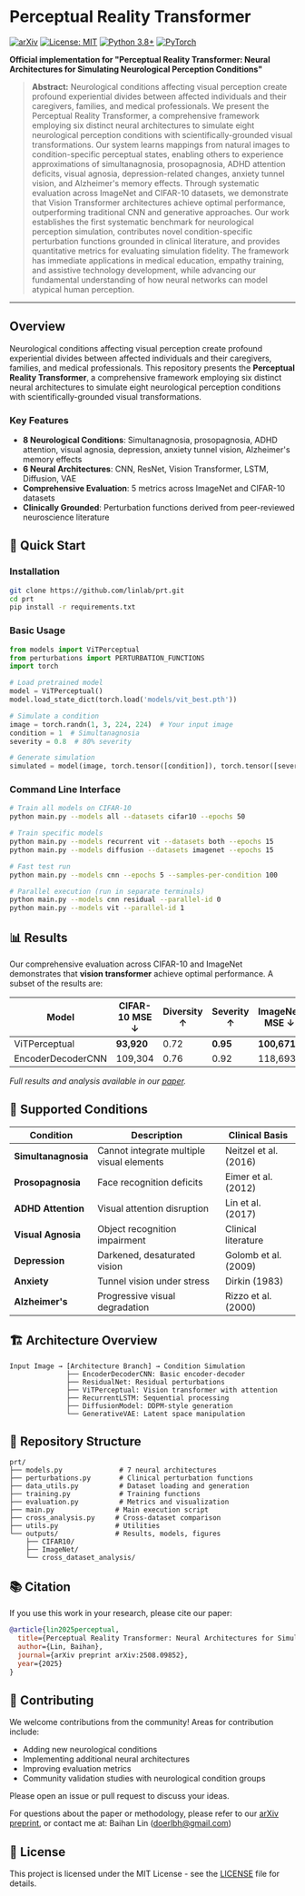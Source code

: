 # Perceptual Reality Transformer

[![arXiv](https://img.shields.io/badge/arXiv-2508.09852-b31b1b.svg)](https://arxiv.org/abs/2508.09852)
[![License: MIT](https://img.shields.io/badge/License-MIT-yellow.svg)](https://opensource.org/licenses/MIT)
[![Python 3.8+](https://img.shields.io/badge/python-3.8+-blue.svg)](https://www.python.org/downloads/release/python-380/)
[![PyTorch](https://img.shields.io/badge/PyTorch-2.0+-ee4c2c.svg)](https://pytorch.org/)

**Official implementation for "Perceptual Reality Transformer: Neural Architectures for Simulating Neurological Perception Conditions"**

> **Abstract:** Neurological conditions affecting visual perception create profound experiential divides between affected individuals and their caregivers, families, and medical professionals. We present the Perceptual Reality Transformer, a comprehensive framework employing six distinct neural architectures to simulate eight neurological perception conditions with scientifically-grounded visual transformations. Our system learns mappings from natural images to condition-specific perceptual states, enabling others to experience approximations of simultanagnosia, prosopagnosia, ADHD attention deficits, visual agnosia, depression-related changes, anxiety tunnel vision, and Alzheimer's memory effects. Through systematic evaluation across ImageNet and CIFAR-10 datasets, we demonstrate that Vision Transformer architectures achieve optimal performance, outperforming traditional CNN and generative approaches. Our work establishes the first systematic benchmark for neurological perception simulation, contributes novel condition-specific perturbation functions grounded in clinical literature, and provides quantitative metrics for evaluating simulation fidelity. The framework has immediate applications in medical education, empathy training, and assistive technology development, while advancing our fundamental understanding of how neural networks can model atypical human perception.

---

## Overview

Neurological conditions affecting visual perception create profound experiential divides between affected individuals and their caregivers, families, and medical professionals. This repository presents the **Perceptual Reality Transformer**, a comprehensive framework employing six distinct neural architectures to simulate eight neurological perception conditions with scientifically-grounded visual transformations.

### Key Features

- **8 Neurological Conditions**: Simultanagnosia, prosopagnosia, ADHD attention, visual agnosia, depression, anxiety tunnel vision, Alzheimer's memory effects
- **6 Neural Architectures**: CNN, ResNet, Vision Transformer, LSTM, Diffusion, VAE
- **Comprehensive Evaluation**: 5 metrics across ImageNet and CIFAR-10 datasets
- **Clinically Grounded**: Perturbation functions derived from peer-reviewed neuroscience literature

## 🚀 Quick Start

### Installation

```bash
git clone https://github.com/linlab/prt.git
cd prt
pip install -r requirements.txt
```

### Basic Usage

```python
from models import ViTPerceptual
from perturbations import PERTURBATION_FUNCTIONS
import torch

# Load pretrained model
model = ViTPerceptual()
model.load_state_dict(torch.load('models/vit_best.pth'))

# Simulate a condition
image = torch.randn(1, 3, 224, 224)  # Your input image
condition = 1  # Simultanagnosia
severity = 0.8  # 80% severity

# Generate simulation
simulated = model(image, torch.tensor([condition]), torch.tensor([severity]))
```

### Command Line Interface

```bash
# Train all models on CIFAR-10
python main.py --models all --datasets cifar10 --epochs 50

# Train specific models
python main.py --models recurrent vit --datasets both --epochs 15
python main.py --models diffusion --datasets imagenet --epochs 15

# Fast test run
python main.py --models cnn --epochs 5 --samples-per-condition 100

# Parallel execution (run in separate terminals)
python main.py --models cnn residual --parallel-id 0
python main.py --models vit --parallel-id 1
```

## 📊 Results

Our comprehensive evaluation across CIFAR-10 and ImageNet demonstrates that **vision transformer** achieve optimal performance. A subset of the results are:

| Model | CIFAR-10 MSE ↓ | Diversity ↑ | Severity ↑ | ImageNet MSE ↓ |
|-------|----------------|-------------|------------|----------------|
| ViTPerceptual | **93,920** | 0.72 | **0.95** | **100,671** |
| EncoderDecoderCNN | 109,304 | 0.76 | 0.92 | 118,693 |

*Full results and analysis available in our [paper](https://arxiv.org/abs/2508.09852).*

## 🧠 Supported Conditions

| Condition | Description | Clinical Basis |
|-----------|-------------|----------------|
| **Simultanagnosia** | Cannot integrate multiple visual elements | Neitzel et al. (2016) |
| **Prosopagnosia** | Face recognition deficits | Eimer et al. (2012)|
| **ADHD Attention** | Visual attention disruption | Lin et al. (2017) |
| **Visual Agnosia** | Object recognition impairment | Clinical literature |
| **Depression** | Darkened, desaturated vision | Golomb et al. (2009) |
| **Anxiety** | Tunnel vision under stress | Dirkin (1983) |
| **Alzheimer's** | Progressive visual degradation | Rizzo et al. (2000) |

## 🏗️ Architecture Overview

```
Input Image → [Architecture Branch] → Condition Simulation
              ├── EncoderDecoderCNN: Basic encoder-decoder
              ├── ResidualNet: Residual perturbations  
              ├── ViTPerceptual: Vision transformer with attention
              ├── RecurrentLSTM: Sequential processing
              ├── DiffusionModel: DDPM-style generation
              └── GenerativeVAE: Latent space manipulation
```

## 📁 Repository Structure

```
prt/
├── models.py              # 7 neural architectures
├── perturbations.py       # Clinical perturbation functions  
├── data_utils.py          # Dataset loading and generation
├── training.py            # Training functions
├── evaluation.py          # Metrics and visualization
├── main.py               # Main execution script
├── cross_analysis.py     # Cross-dataset comparison
├── utils.py              # Utilities
└── outputs/              # Results, models, figures
    ├── CIFAR10/
    ├── ImageNet/
    └── cross_dataset_analysis/
```

## 📚 Citation

If you use this work in your research, please cite our paper:

```bibtex
@article{lin2025perceptual,
  title={Perceptual Reality Transformer: Neural Architectures for Simulating Neurological Perception Conditions},
  author={Lin, Baihan},
  journal={arXiv preprint arXiv:2508.09852},
  year={2025}
}
```

## 🤝 Contributing

We welcome contributions from the community! Areas for contribution include:
- Adding new neurological conditions
- Implementing additional neural architectures
- Improving evaluation metrics
- Community validation studies with neurological condition groups

Please open an issue or pull request to discuss your ideas.

For questions about the paper or methodology, please refer to our [arXiv preprint](https://arxiv.org/abs/2508.09852), or contact me at: Baihan Lin (doerlbh@gmail.com)

## 📜 License

This project is licensed under the MIT License - see the [LICENSE](LICENSE) file for details.
